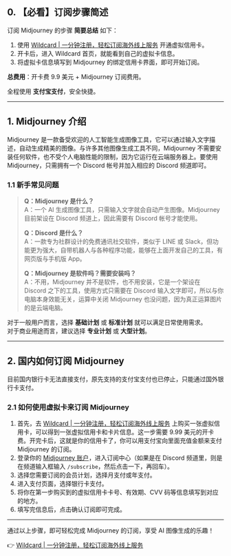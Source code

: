 ## 0. 【必看】订阅步骤简述

订阅 Midjourney 的步骤 **简要总结** 如下：

1. 使用 [Wildcard | 一分钟注册，轻松订阅海外线上服务](https://bit.ly/bewildcard) 开通虚拟信用卡。
2. 开卡后，进入 Wildcard 首页，就能看到自己的虚拟卡信息。
3. 将虚拟卡信息填写到 Midjourney 的绑定信用卡界面，即可开始订阅。

**总费用**：开卡费 9.9 美元 + Midjourney 订阅费用。

全程使用 **支付宝支付**，安全快捷。

---

## 1. Midjourney 介绍

Midjourney 是一款备受欢迎的人工智能生成图像工具，它可以通过输入文字描述，自动生成精美的图像。与许多其他图像生成工具不同，Midjourney 不需要安装任何软件，也不受个人电脑性能的限制，因为它运行在云端服务器上。要使用 Midjourney，只需拥有一个 Discord 帐号并加入相应的 Discord 频道即可。

### 1.1 新手常见问题

> **Q：Midjourney 是什么？**  
> A：一个 AI 生成图像工具，只需输入文字就会自动产生图像。Midjourney 目前架设在 Discord 频道上，因此需要有 Discord 帐号才能使用。  
>   
> **Q：Discord 是什么？**  
> A：一款专为社群设计的免费通讯社交软件，类似于 LINE 或 Slack，但功能更为强大，自带机器人与各种程序功能，能够在上面开发自己的工具，有网页版与手机版 App。  
>   
> **Q：Midjourney 是软件吗？需要安装吗？**  
> A：不用，Midjourney 并不是软件，也不用安装，它是一个架设在 Discord 之下的工具，使用方式只需要在 Discord 输入文字即可，所以与你电脑本身效能无关，运算中关闭 Midjourney 也没问题，因为真正运算图片的是云端电脑。

对于一般用户而言，选择 **基础计划** 或 **标准计划** 就可以满足日常使用需求。  
对于商业用途而言，建议选择 **专业计划** 或 **大型计划**。

---

## 2. 国内如何订阅 Midjourney

目前国内银行卡无法直接支付，原先支持的支付宝支付也已停止，只能通过国外银行卡支付。

### 2.1 如何使用虚拟卡来订阅 Midjourney

1. 首先，去 [Wildcard | 一分钟注册，轻松订阅海外线上服务](https://bit.ly/bewildcard) 上购买一张虚拟信用卡，可以得到一张虚拟信用卡和卡片信息。这一步需要 9.99 美元的开卡费。开完卡后，这就是你的信用卡了，你可以用支付宝向里面充值金额来支付 Midjourney 的订阅。
2. 登录你的 [Midjourney 账户](https://www.midjourney.com/explore)，进入订阅中心（如果是在 Discord 频道里，则是在频道输入框输入 `/subscribe`，然后点击一下，再回车）。
3. 选择您需要订阅的会员计划，选择月支付或年支付。
4. 进入支付页面，选择银行卡支付。
5. 将你在第一步购买到的虚拟信用卡卡号、有效期、CVV 码等信息填写到对应的地方。
6. 填写完信息后，点击确认订阅即可完成。

---

通过以上步骤，即可轻松完成 Midjourney 的订阅，享受 AI 图像生成的乐趣！

👉 [Wildcard | 一分钟注册，轻松订阅海外线上服务](https://bit.ly/bewildcard)